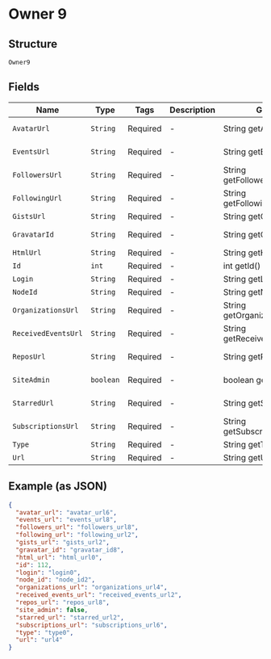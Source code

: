 
# Owner 9

## Structure

`Owner9`

## Fields

| Name | Type | Tags | Description | Getter | Setter |
|  --- | --- | --- | --- | --- | --- |
| `AvatarUrl` | `String` | Required | - | String getAvatarUrl() | setAvatarUrl(String avatarUrl) |
| `EventsUrl` | `String` | Required | - | String getEventsUrl() | setEventsUrl(String eventsUrl) |
| `FollowersUrl` | `String` | Required | - | String getFollowersUrl() | setFollowersUrl(String followersUrl) |
| `FollowingUrl` | `String` | Required | - | String getFollowingUrl() | setFollowingUrl(String followingUrl) |
| `GistsUrl` | `String` | Required | - | String getGistsUrl() | setGistsUrl(String gistsUrl) |
| `GravatarId` | `String` | Required | - | String getGravatarId() | setGravatarId(String gravatarId) |
| `HtmlUrl` | `String` | Required | - | String getHtmlUrl() | setHtmlUrl(String htmlUrl) |
| `Id` | `int` | Required | - | int getId() | setId(int id) |
| `Login` | `String` | Required | - | String getLogin() | setLogin(String login) |
| `NodeId` | `String` | Required | - | String getNodeId() | setNodeId(String nodeId) |
| `OrganizationsUrl` | `String` | Required | - | String getOrganizationsUrl() | setOrganizationsUrl(String organizationsUrl) |
| `ReceivedEventsUrl` | `String` | Required | - | String getReceivedEventsUrl() | setReceivedEventsUrl(String receivedEventsUrl) |
| `ReposUrl` | `String` | Required | - | String getReposUrl() | setReposUrl(String reposUrl) |
| `SiteAdmin` | `boolean` | Required | - | boolean getSiteAdmin() | setSiteAdmin(boolean siteAdmin) |
| `StarredUrl` | `String` | Required | - | String getStarredUrl() | setStarredUrl(String starredUrl) |
| `SubscriptionsUrl` | `String` | Required | - | String getSubscriptionsUrl() | setSubscriptionsUrl(String subscriptionsUrl) |
| `Type` | `String` | Required | - | String getType() | setType(String type) |
| `Url` | `String` | Required | - | String getUrl() | setUrl(String url) |

## Example (as JSON)

```json
{
  "avatar_url": "avatar_url6",
  "events_url": "events_url8",
  "followers_url": "followers_url8",
  "following_url": "following_url2",
  "gists_url": "gists_url2",
  "gravatar_id": "gravatar_id8",
  "html_url": "html_url0",
  "id": 112,
  "login": "login0",
  "node_id": "node_id2",
  "organizations_url": "organizations_url4",
  "received_events_url": "received_events_url2",
  "repos_url": "repos_url8",
  "site_admin": false,
  "starred_url": "starred_url2",
  "subscriptions_url": "subscriptions_url6",
  "type": "type0",
  "url": "url4"
}
```

